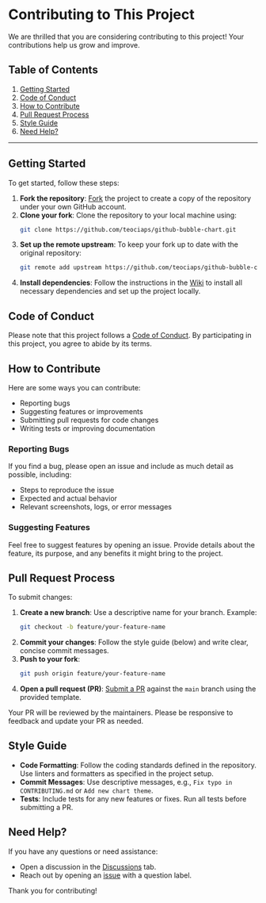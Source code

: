 # Contributing to This Project

We are thrilled that you are considering contributing to this project! Your contributions help us grow and improve.

## Table of Contents

1. [Getting Started](#getting-started)
2. [Code of Conduct](#code-of-conduct)
3. [How to Contribute](#how-to-contribute)
4. [Pull Request Process](#pull-request-process)
5. [Style Guide](#style-guide)
6. [Need Help?](#need-help)

---

## Getting Started

To get started, follow these steps:

1. **Fork the repository**: [Fork](../../fork) the project to create a copy of the repository under your own GitHub account.
2. **Clone your fork**: Clone the repository to your local machine using:
   ```bash
   git clone https://github.com/teociaps/github-bubble-chart.git
   ```
3. **Set up the remote upstream**: To keep your fork up to date with the original repository:
   ```bash
   git remote add upstream https://github.com/teociaps/github-bubble-chart.git
   ```
4. **Install dependencies**: Follow the instructions in the [Wiki](../../wiki) to install all necessary dependencies and set up the project locally.

## Code of Conduct

Please note that this project follows a [Code of Conduct](CODE_OF_CONDUCT.md). By participating in this project, you agree to abide by its terms.

## How to Contribute

Here are some ways you can contribute:

- Reporting bugs
- Suggesting features or improvements
- Submitting pull requests for code changes
- Writing tests or improving documentation

### Reporting Bugs

If you find a bug, please open an issue and include as much detail as possible, including:

- Steps to reproduce the issue
- Expected and actual behavior
- Relevant screenshots, logs, or error messages

### Suggesting Features

Feel free to suggest features by opening an issue. Provide details about the feature, its purpose, and any benefits it might bring to the project.

## Pull Request Process

To submit changes:

1. **Create a new branch**: Use a descriptive name for your branch. Example:
   ```bash
   git checkout -b feature/your-feature-name
   ```
2. **Commit your changes**: Follow the style guide (below) and write clear, concise commit messages.
3. **Push to your fork**:
   ```bash
   git push origin feature/your-feature-name
   ```
4. **Open a pull request (PR)**: [Submit a PR](../../pulls) against the `main` branch using the provided template.

Your PR will be reviewed by the maintainers. Please be responsive to feedback and update your PR as needed.

## Style Guide

- **Code Formatting**: Follow the coding standards defined in the repository. Use linters and formatters as specified in the project setup.
- **Commit Messages**: Use descriptive messages, e.g., `Fix typo in CONTRIBUTING.md` or `Add new chart theme`.
- **Tests**: Include tests for any new features or fixes. Run all tests before submitting a PR.

## Need Help?

If you have any questions or need assistance:

- Open a discussion in the [Discussions](../../discussions) tab.
- Reach out by opening an [issue](../../issues) with a question label.

Thank you for contributing!
